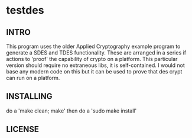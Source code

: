 testdes
=======

INTRO
-----

This program uses the older Applied Cryptography example program to generate 
a SDES and TDES functionality. These are arranged in a series if actions to 
'proof' the capability of crypto on a platform. This particular version should
require no extraneous libs, it is self-contained. I would not base any modern 
code on this but it can be used to prove that des crypt can run on a platform.

INSTALLING
----------

do a 'make clean; make'
then do a 'sudo make install'

LICENSE
-------
